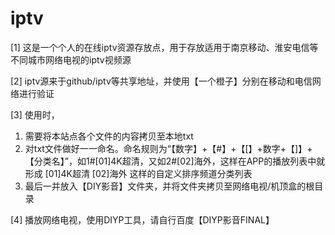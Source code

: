 # iptv

[1] 这是一个个人的在线iptv资源存放点，用于存放适用于南京移动、淮安电信等不同城市网络电视的iptv视频源

[2] iptv源来于github/iptv等共享地址，并使用【一个橙子】分别在移动和电信网络进行验证

[3] 使用时，
  1) 需要将本站点各个文件的内容拷贝至本地txt
  2) 对txt文件做好一一命名。命名规则为“【数字】+【#】+【[】+数字+【]】+【分类名】”，如1#[01]4K超清，又如2#[02]海外，这样在APP的播放列表中就形成
     [01]4K超清
     [02]海外
     这样的自定义排序频道分类列表
  4) 最后一并放入【DIY影音】文件夹，并将文件夹拷贝至网络电视/机顶盒的根目录

[4] 播放网络电视，使用DIYP工具，请自行百度【DIYP影音FINAL】
